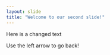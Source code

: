```yaml
---
layout: slide
title: "Welcome to our second slide!"
---
```

Here is a changed text

Use the left arrow to go back!
